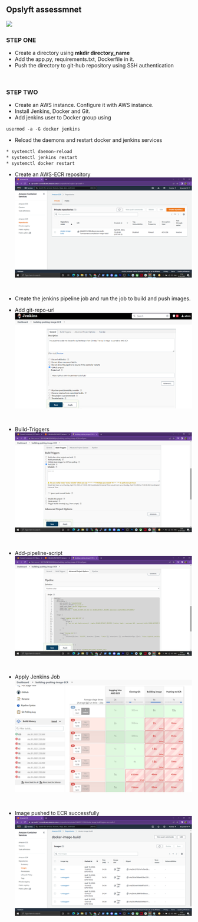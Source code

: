 ## Opslyft assessmnet
<a href="https://www.youtube.com/watch?v=dQw4w9WgXcQ"><img src="https://user-images.githubusercontent.com/73097560/115834477-dbab4500-a447-11eb-908a-139a6edaec5c.gif"></a>

### STEP ONE

* Create a directory using  **mkdir directory_name** 
* Add the app.py, requirements.txt, Dockerfile in it.
* Push the directory to git-hub repository using SSH authentication

<br>

### STEP TWO

* Create an AWS instance. Configure it with AWS instance.
* Install Jenkins, Docker and Git.
* Add jenkins user to Docker group using 
 ```
 usermod -a -G docker jenkins
 
 ```
 * Reload the daemons and restart docker and jenkins services
 
 ```
 * systemctl daemon-reload
 * systemctl jenkins restart
 * systemctl docker restart
 
 ```
 
 * Create an AWS-ECR repository 
 ![title](AWS_ECR.png )
 <br>
 
 * Create the jenkins pipeline job and run the job to build and push images.
 
 * Add git-repo-url
 ![Add git-repo-url](pipeline-1.png)
 <br>
 
 * Build-Triggers
  ![Build-Triggers](build-trigger.png)
  <br>
  
  * Add-pipeline-script
  ![Add-pipeline-script](pipeline.png)
  <br>
  
  * Apply Jenkins Job
   ![Apply Jenkins Job](Jenkins-pipeline.png)
   <br>
   
   * Image pushed to ECR successfully
   ![title](AWS-ECR-build.png )
  
  
  
 
 
